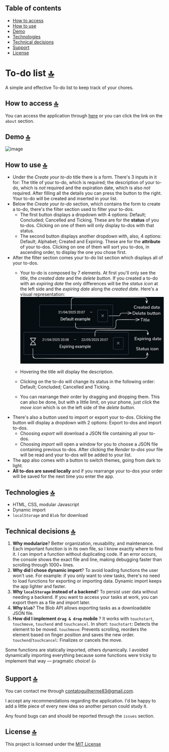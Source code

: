 ## Table of contents
- [How to access](#how-to-access)
- [How to use](#how-to-use)
- [Demo](#demo)
- [Technologies](#technologies)
- [Technical decisions](#technical-decisions)
- [Support](#support)
- [License](#license)

# To-do list [🔝](#table-of-contents)
A simple and effective To-do list to keep track of your chores.

## How to access [🔝](#table-of-contents)
You can access the application through [here](#table-of-contents) or you can click the link on the `about` section.

## Demo [🔝](#table-of-contents)
![image](/src/preview.gif "application preview")

## How to use [🔝](#table-of-contents)
- Under the *Create your to-do* title there is a form. There's 3 inputs in it for: The title of your to-do, which is required; the description of your to-do, which is *not* required and the expiration date, which is also *not* required. After filling all the details you can press the button to the right. Your to-do will be created and inserted in your list.
- Below the *Create your to-do* section, which contains the form to create a to-do, there's the filter section used to filter your to-dos.
    - The first button displays a dropdown with 4 options: Default; Concluded; Cancelled and Ticking. These are for the **status** of you to-dos. Clicking on one of them will only display to-dos with that status.
    - The second button displays another dropdown with, also, 4 options: Default; Alphabet; Created and Expiring. These are for the **attribute** of your to-dos. Clicking on one of them will sort you to-dos, in ascending order, to display the one you chose first.
- After the filter section comes your to-do list section which displays all of your to-dos.
    - Your to-do is composed by 7 elements.
    At first you'll only see the *title*, the *created date* and the *delete button*. If you created a to-do with an *expiring date* the only differences will be the *status icon* at the left side and the *expiring date* along the *created date*. Here's a visual representation:
    ![image](./src/example.jpg)

    - Hovering the title will display the description.
    - Clicking on the to-do will change its status in the following order: Default; Concluded; Cancelled and Ticking.
    - You can rearrange their order by dragging and dropping them. This can also be done, but with a little limit, on your phone, just click the *move icon* which is on the left side of the *delete button*.
- There's also a button used to import or export your to-dos. Clicking the button will display a dropdown with 2 options: Export to-dos and import to-dos.
    - Choosing *export* will download a JSON file containing all your to-dos.
    - Choosing *import* will open a window for you to choose a JSON file containing previous to-dos. After clicking the *Render to-dos* your file will be read and your to-dos will be added to your list.
- The app also comes with a button to switch themes, going from dark to light.
- **All to-dos are saved locally** and if you rearrange your to-dos your order will be saved for the next time you enter the app.

## Technologies [🔝](#table-of-contents)
- HTML, CSS, modular Javascript
- Dynamic import 
- `localStorage` and `Blob` for download

## Technical decisions [🔝](#table-of-contents)
1. **Why modularize**? Better organization, reusability, and maintenance. Each important function is in its own file, so I know exactly where to find it. I can import a function without duplicating code. If an error occurs, the console shows the exact file and line, making debugging faster than scrolling through 1000+ lines.
2. **Why did I chose dynamic import**? To avoid loading functions the user won't use. For example: if you only want to view tasks, there's no need to load functions for exporting or importing data. Dynamic import keeps the app lighter and faster.
3. **Why `localStorage` instead of a backend**? To persist user data without needing a backend. If you want to access your tasks at work, you can export them as a file and import later.
4. **Why `blob`**? The Blob API allows exporting tasks as a downloadable JSON file.
5. **How did I implement `drag & drop` mobile** ? It works with `touchstart`, `touchmove`, `touchend` and `touchcancel`.
In short:
`touchstart`: Detects the element to be moved.
`touchmove`: Prevents scrolling, reorders the element based on finger position and saves the new order.  
`touchend`/`touchcancel`: Finalizes or cancels the move.

Some functions are statically imported, others dynamically. I avoided dynamically importing everything because some functions were tricky to implement that way — pragmatic choice! 👍

## Support [🔝](#table-of-contents)
You can contact me through [contatoguilherme83@gmail.com](mailto:contatoguilherme83@gmail.com).

I accept any recommendations regarding the application. I'd be happy to add a little piece of every new idea so another person could study it.

Any found bugs can and should be reported through the `issues` section.

## License [🔝](#table-of-contents)

This project is licensed under the [MIT License](/license.txt)